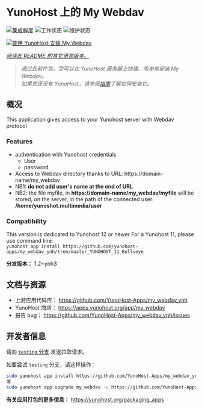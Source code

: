 <!--
注意：此 README 由 <https://github.com/YunoHost/apps/tree/master/tools/readme_generator> 自动生成
请勿手动编辑。
-->

# YunoHost 上的 My Webdav

[![集成程度](https://apps.yunohost.org/badge/integration/my_webdav)](https://ci-apps.yunohost.org/ci/apps/my_webdav/)
![工作状态](https://apps.yunohost.org/badge/state/my_webdav)
![维护状态](https://apps.yunohost.org/badge/maintained/my_webdav)

[![使用 YunoHost 安装 My Webdav](https://install-app.yunohost.org/install-with-yunohost.svg)](https://install-app.yunohost.org/?app=my_webdav)

*[阅读此 README 的其它语言版本。](./ALL_README.md)*

> *通过此软件包，您可以在 YunoHost 服务器上快速、简单地安装 My Webdav。*  
> *如果您还没有 YunoHost，请参阅[指南](https://yunohost.org/install)了解如何安装它。*

## 概况

This application gives access to your Yunohost server with Webdav protocol

### Features

* authentication with Yunohost credentials
	* User
	* password
* Access to Webdav directory thanks to  URL: https://domain-name/my_webdav
* NB1: **do not add user's name at the end of URL**
* NB2: the file myfile, in  **https://domain-name/my_webdav/myfile**
will be stored, on the server, in the path of the connected user: **/home/yunoshot.multimedia/user**

### Compatibility
This version is dedicated to Yunohost 12 or newer
For a Yunohost 11, please use command line:  
`yunohost app install https://github.com/yunohost-apps/my_webdav_ynh/tree/master_YUNOHOST_11_Bullseye`



**分发版本：** 1.2~ynh3
## 文档与资源

- 上游应用代码库： <https://github.com/YunoHost-Apps/my_webdav_ynh>
- YunoHost 商店： <https://apps.yunohost.org/app/my_webdav>
- 报告 bug： <https://github.com/YunoHost-Apps/my_webdav_ynh/issues>

## 开发者信息

请向 [`testing` 分支](https://github.com/YunoHost-Apps/my_webdav_ynh/tree/testing) 发送拉取请求。

如要尝试 `testing` 分支，请这样操作：

```bash
sudo yunohost app install https://github.com/YunoHost-Apps/my_webdav_ynh/tree/testing --debug
或
sudo yunohost app upgrade my_webdav -u https://github.com/YunoHost-Apps/my_webdav_ynh/tree/testing --debug
```

**有关应用打包的更多信息：** <https://yunohost.org/packaging_apps>
